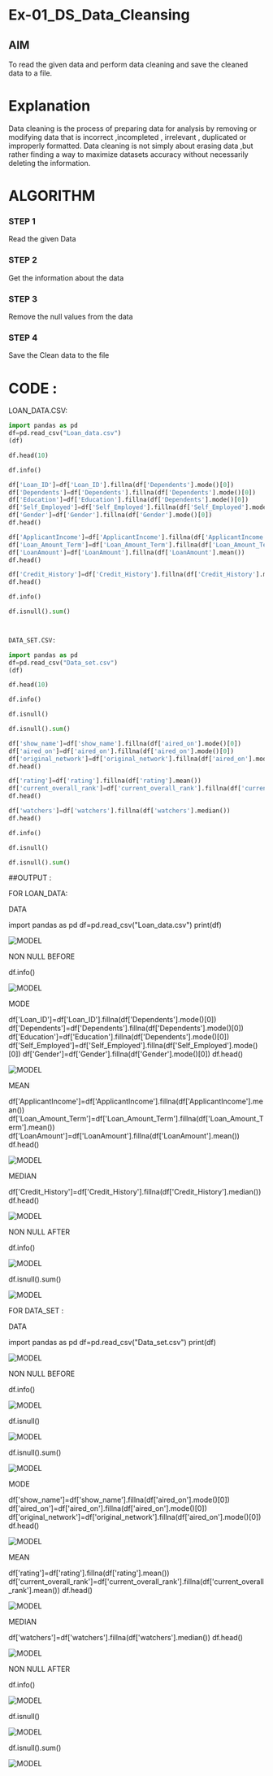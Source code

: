 # Ex-01_DS_Data_Cleansing


## AIM
To read the given data and perform data cleaning and save the cleaned data to a file. 

# Explanation
Data cleaning is the process of preparing data for analysis by removing or modifying data that is incorrect ,incompleted , irrelevant , duplicated or improperly formatted. 
Data cleaning is not simply about erasing data ,but rather finding a way to maximize datasets accuracy without necessarily deleting the information. 

# ALGORITHM

### STEP 1

Read the given Data
### STEP 2

Get the information about the data
### STEP 3

Remove the null values from the data
### STEP 4

Save the Clean data to the file

# CODE :
LOAN_DATA.CSV:
```python
import pandas as pd
df=pd.read_csv("Loan_data.csv")
(df)

df.head(10)

df.info()

df['Loan_ID']=df['Loan_ID'].fillna(df['Dependents'].mode()[0])
df['Dependents']=df['Dependents'].fillna(df['Dependents'].mode()[0])
df['Education']=df['Education'].fillna(df['Dependents'].mode()[0])
df['Self_Employed']=df['Self_Employed'].fillna(df['Self_Employed'].mode()[0])
df['Gender']=df['Gender'].fillna(df['Gender'].mode()[0])
df.head()

df['ApplicantIncome']=df['ApplicantIncome'].fillna(df['ApplicantIncome'].mean())
df['Loan_Amount_Term']=df['Loan_Amount_Term'].fillna(df['Loan_Amount_Term'].mean())
df['LoanAmount']=df['LoanAmount'].fillna(df['LoanAmount'].mean())
df.head()

df['Credit_History']=df['Credit_History'].fillna(df['Credit_History'].median())
df.head()

df.info()

df.isnull().sum()



DATA_SET.CSV:

import pandas as pd
df=pd.read_csv("Data_set.csv")
(df)

df.head(10)

df.info()

df.isnull()

df.isnull().sum()

df['show_name']=df['show_name'].fillna(df['aired_on'].mode()[0])
df['aired_on']=df['aired_on'].fillna(df['aired_on'].mode()[0])
df['original_network']=df['original_network'].fillna(df['aired_on'].mode()[0])
df.head()

df['rating']=df['rating'].fillna(df['rating'].mean())
df['current_overall_rank']=df['current_overall_rank'].fillna(df['current_overall_rank'].mean())
df.head()

df['watchers']=df['watchers'].fillna(df['watchers'].median())
df.head()

df.info()

df.isnull()

df.isnull().sum()
```

##OUTPUT :

FOR LOAN_DATA:

DATA

import pandas as pd
df=pd.read_csv("Loan_data.csv")
print(df)

![MODEL](https://github.com/soundariyan18/ODD2023-Datascience-Ex01/blob/main/Screenshot%202023-08-26%20175623.png)

NON NULL BEFORE

df.info()

![MODEL](https://github.com/soundariyan18/ODD2023-Datascience-Ex01/blob/main/Screenshot%202023-08-26%20175649.png)

MODE

df['Loan_ID']=df['Loan_ID'].fillna(df['Dependents'].mode()[0])
df['Dependents']=df['Dependents'].fillna(df['Dependents'].mode()[0])
df['Education']=df['Education'].fillna(df['Dependents'].mode()[0])
df['Self_Employed']=df['Self_Employed'].fillna(df['Self_Employed'].mode()[0])
df['Gender']=df['Gender'].fillna(df['Gender'].mode()[0])
df.head()

![MODEL](https://github.com/soundariyan18/ODD2023-Datascience-Ex01/blob/main/Screenshot%202023-08-26%20175707.png)

MEAN

df['ApplicantIncome']=df['ApplicantIncome'].fillna(df['ApplicantIncome'].mean())
df['Loan_Amount_Term']=df['Loan_Amount_Term'].fillna(df['Loan_Amount_Term'].mean())
df['LoanAmount']=df['LoanAmount'].fillna(df['LoanAmount'].mean())
df.head()

![MODEL](https://github.com/soundariyan18/ODD2023-Datascience-Ex01/blob/main/Screenshot%202023-08-26%20175755.png)

MEDIAN

df['Credit_History']=df['Credit_History'].fillna(df['Credit_History'].median())
df.head()

![MODEL](https://github.com/soundariyan18/ODD2023-Datascience-Ex01/blob/main/Screenshot%202023-08-26%20175818.png)

NON NULL AFTER

df.info()

![MODEL](https://github.com/soundariyan18/ODD2023-Datascience-Ex01/blob/main/Screenshot%202023-08-26%20175841.png)

df.isnull().sum()

![MODEL](https://github.com/soundariyan18/ODD2023-Datascience-Ex01/blob/main/Screenshot%202023-08-26%20175855.png)



FOR DATA_SET :

DATA

import pandas as pd
df=pd.read_csv("Data_set.csv")
print(df)

![MODEL](https://github.com/soundariyan18/ODD2023-Datascience-Ex01/blob/main/Screenshot%202023-08-26%20175924.png)

NON NULL BEFORE

df.info()

![MODEL](https://github.com/soundariyan18/ODD2023-Datascience-Ex01/blob/main/Screenshot%202023-08-26%20180045.png)

df.isnull()

![MODEL](https://github.com/soundariyan18/ODD2023-Datascience-Ex01/blob/main/Screenshot%202023-08-26%20180117.png)

df.isnull().sum()

![MODEL](https://github.com/soundariyan18/ODD2023-Datascience-Ex01/blob/main/Screenshot%202023-08-26%20180129.png)

MODE

df['show_name']=df['show_name'].fillna(df['aired_on'].mode()[0])
df['aired_on']=df['aired_on'].fillna(df['aired_on'].mode()[0])
df['original_network']=df['original_network'].fillna(df['aired_on'].mode()[0])
df.head()

![MODEL](https://github.com/soundariyan18/ODD2023-Datascience-Ex01/blob/main/Screenshot%202023-08-26%20180158.png)

MEAN

df['rating']=df['rating'].fillna(df['rating'].mean())
df['current_overall_rank']=df['current_overall_rank'].fillna(df['current_overall_rank'].mean())
df.head()

![MODEL](https://github.com/soundariyan18/ODD2023-Datascience-Ex01/blob/main/Screenshot%202023-08-26%20180211.png)

MEDIAN

df['watchers']=df['watchers'].fillna(df['watchers'].median())
df.head()

![MODEL](https://github.com/soundariyan18/ODD2023-Datascience-Ex01/blob/main/Screenshot%202023-08-26%20180226.png)

NON NULL AFTER

df.info()

![MODEL]()

df.isnull()

![MODEL]()

df.isnull().sum()

![MODEL]()













